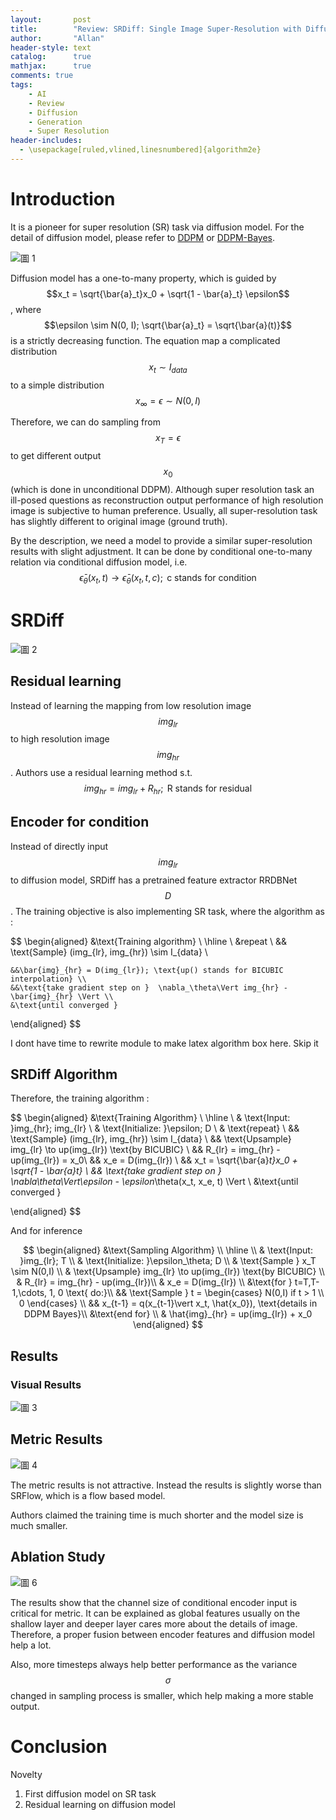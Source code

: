 ```yaml
---
layout:       post
title:        "Review: SRDiff: Single Image Super-Resolution with Diffusion Probabilistic Models"
author:       "Allan"
header-style: text
catalog:      true
mathjax:      true
comments: true
tags:
    - AI
    - Review
    - Diffusion
    - Generation
    - Super Resolution
header-includes:
  - \usepackage[ruled,vlined,linesnumbered]{algorithm2e}
---
```


# Introduction

It is a pioneer for super resolution (SR) task via diffusion model. For the detail of diffusion model, please refer to [DDPM](2022-12-21-Review-DDPM.md) or [DDPM-Bayes](2022-12-21-DDPM-Bayes.md).

![圖 1](https://s2.loli.net/2023/03/29/wavbeC3ZXxPTpFA.png)  

Diffusion model has a one-to-many property, which is guided by $$x_t = \sqrt{\bar{a}_t}x_0  + \sqrt{1 - \bar{a}_t} \epsilon$$, where $$\epsilon \sim N(0, I); \sqrt{\bar{a}_t} = \sqrt{\bar{a}(t)}$$ is a strictly decreasing function. The equation map a complicated distribution $$x_t \sim I_{data}$$ to a simple distribution $$x_{\infty} = \epsilon \sim N(0,I)$$

Therefore, we can do sampling from $$x_T = \epsilon$$ to get different output $$x_0$$ (which is done in unconditional DDPM). Although super resolution task an ill-posed questions as reconstruction output performance of high resolution image is subjective to human preference. Usually, all super-resolution task has slightly different to original image (ground truth).

By the description, we need a model to provide a similar super-resolution results with slight adjustment. It can be done by conditional one-to-many relation via conditional diffusion model, i.e. $$\bar{\epsilon}_\theta(x_t, t) \to \bar{\epsilon}_\theta(x_t, t, c); \text{ c stands for condition}  $$

# SRDiff
![圖 2](https://s2.loli.net/2023/03/29/USCLqYPG2n5xWId.png)  

## Residual learning

Instead of learning the mapping from low resolution image $$img_{lr}$$ to high resolution image $$img_{hr}$$. Authors use a residual learning method s.t. $$img_{hr} = img_{lr} + R_{hr}; \text{ R stands for residual}$$

## Encoder for condition

Instead of directly input $$img_{lr}$$ to diffusion model, SRDiff has a pretrained feature extractor RRDBNet $$D$$ . The training objective is also implementing SR task, where the algorithm as :

$$
\begin{aligned}
    &\text{Training algorithm} \\
    \hline \\
    &repeat \\
    && \text{Sample} (img_{lr}, img_{hr}) \sim I_{data} \\

    &&\bar{img}_{hr} = D(img_{lr}); \text{up() stands for BICUBIC interpolation} \\
    &&\text{take gradient step on }  \nabla_\theta\Vert img_{hr} - \bar{img}_{hr} \Vert \\
    &\text{until converged }
\end{aligned}
$$

I dont have time to rewrite module to make latex algorithm box here. Skip it

## SRDiff Algorithm
Therefore, the training algorithm :

$$
\begin{aligned}
    &\text{Training Algorithm} \\ 
    \hline \\
    & \text{Input: }img_{hr}; img_{lr} \\
    & \text{Initialize: }\epsilon; D \\
    & \text{repeat} \\
        && \text{Sample} (img_{lr}, img_{hr}) \sim I_{data} \\
        && \text{Upsample} img_{lr} \to up(img_{lr}) \text{by BICUBIC} \\
        && R_{lr} = img_{hr} - up(img_{lr}) = x_0\\
        && x_e = D(img_{lr}) \\
        && x_t = \sqrt{\bar{a}_t}x_0  + \sqrt{1 - \bar{a}_t} \\
        && \text{take gradient step on } \nabla_\theta\Vert\epsilon - \epsilon_\theta(x_t, x_e, t) \Vert \\
    &\text{until converged }

\end{aligned}
$$

And for inference 

$$
\begin{aligned}
    &\text{Sampling Algorithm} \\ 
    \hline \\
    & \text{Input: }img_{lr}; T \\
    & \text{Initialize: }\epsilon_\theta; D \\
    & \text{Sample } x_T \sim N(0,I) \\
    & \text{Upsample} img_{lr} \to up(img_{lr}) \text{by BICUBIC} \\
    & R_{lr} = img_{hr} - up(img_{lr})\\
    & x_e = D(img_{lr}) \\
    &\text{for } t=T,T-1,\cdots, 1, 0 \text{ do:}\\
        && \text{Sample } t = \begin{cases}
            N(0,I) if t > 1 \\
            0
        \end{cases} \\
        && x_{t-1} = q(x_{t-1}\vert x_t, \hat{x_0}), \text{details in DDPM Bayes}\\
    &\text{end for} \\
    & \hat{img}_{hr} = up(img_{lr}) + x_0
\end{aligned}
$$

## Results 

### Visual Results
![圖 3](https://s2.loli.net/2023/03/29/agHksSWv9ux45Pp.png)  

## Metric Results

![圖 4](https://s2.loli.net/2023/03/29/wU5FfhSqZz8oJpA.png)  

The metric results is not attractive. Instead the results is slightly worse than SRFlow, which is a flow based model.

Authors claimed the training time is much shorter and the model size is much smaller. 

## Ablation Study

![圖 6](https://s2.loli.net/2023/03/29/OTizBhYNU2I5MpF.png)  

The results show that the channel size of conditional encoder input is critical for metric. It can be explained as global features usually on the shallow layer and deeper layer cares more about the details of image. Therefore, a proper fusion between encoder features and diffusion model help a lot. 

Also, more timesteps always help better performance as the variance $$\sigma$$ changed in sampling process is smaller, which help making a more stable output. 

# Conclusion

Novelty
1. First diffusion model on SR task
2. Residual learning on diffusion model
